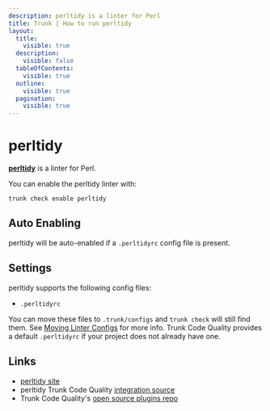 ```yaml
---
description: perltidy is a linter for Perl
title: Trunk | How to run perltidy
layout:
  title:
    visible: true
  description:
    visible: false
  tableOfContents:
    visible: true
  outline:
    visible: true
  pagination:
    visible: true
---
```


# perltidy

[**perltidy**](https://metacpan.org/dist/Perl-Tidy/view/bin/perltidy) is a linter for Perl.

You can enable the perltidy linter with:

```shell
trunk check enable perltidy
```

## Auto Enabling

perltidy will be auto-enabled if a `.perltidyrc` config file is present.

## Settings

perltidy supports the following config files:
* `.perltidyrc`

You can move these files to `.trunk/configs` and `trunk check` will still find them. See [Moving Linter Configs](..#moving-linter-configs) for more info.
Trunk Code Quality provides a default `.perltidyrc` if your project does not already have one.



## Links

- [perltidy site](https://metacpan.org/dist/Perl-Tidy/view/bin/perltidy)
- perltidy Trunk Code Quality [integration source](https://github.com/trunk-io/plugins/tree/main/linters/perltidy)
- Trunk Code Quality's [open source plugins repo](https://github.com/trunk-io/plugins/tree/main)
